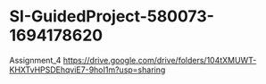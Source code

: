 # SI-GuidedProject-580073-1694178620
Assignment_4
https://drive.google.com/drive/folders/104tXMUWT-KHXTvHPSDEhqviE7-9hoI1m?usp=sharing
